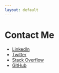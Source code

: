```yaml
---
layout: default
---
```


# Contact Me

* [LinkedIn](http://www.linkedin.com/in/thomas-cross)
* [Twitter](http://www.twitter.com/chmoder)
* [Stack Overflow](http://stackoverflow.com/cv/chmoder)
* [GitHub](https://github.com/chmoder)
